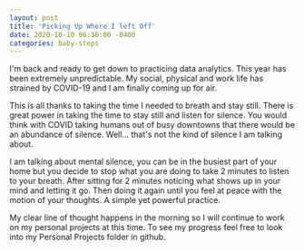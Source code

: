 ```yaml
---
layout: post
title: 'Picking Up Where I left Off'
date: 2020-10-10 06:36:00 -0400
categories: baby-steps
---
```


I'm back and ready to get down to practicing data analytics. This year has been extremely unpredictable. My social, physical and work life has strained by COVID-19 and I am finally coming up for air. 

This is all thanks to taking the time I needed to breath and stay still. There is great power in taking the time to stay still and listen for silence. You would think with COVID taking humans out of busy downtowns that there would be an abundance of silence. Well... that's not the kind of silence I am talking about.

I am talking about mental silence, you can be in the busiest part of your home but you decide to stop what you are doing to take 2 minutes to listen to your breath. After sitting for 2 minutes noticing what shows up in your mind and letting it go. Then doing it again until you feel at peace with the motion of your thoughts. A simple yet powerful practice. 

My clear line of thought happens in the morning so I will continue to work on my personal projects at this time. To see my progress feel free to look into my Personal Projects folder in github.  